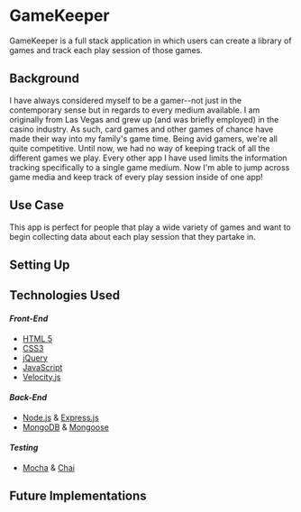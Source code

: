 # GameKeeper

GameKeeper is a full stack application in which users can create a library of games and track each play session of those games.

## Background
I have always considered myself to be a gamer--not just in the contemporary sense but in regards to every medium available. I am originally from Las Vegas and grew up (and was briefly employed) in the casino industry. As such, card games and other games of chance have made their way into my family's game time. Being avid gamers, we're all quite competitive. Until now, we had no way of keeping track of all the different games we play. Every other app I have used limits the information tracking specifically to a single game medium. Now I'm able to jump across game media and keep track of every play session inside of one app!

## Use Case
This app is perfect for people that play a wide variety of games and want to begin collecting data about each play session that they partake in. 

## Setting Up


## Technologies Used
#### _Front-End_
  * [HTML 5](https://developer.mozilla.org/en-US/docs/Web/Guide/HTML/HTML5)
  * [CSS3](https://developer.mozilla.org/en-US/docs/Web/CSS/CSS3)
  * [jQuery](http://api.jquery.com/)
  * [JavaScript](https://developer.mozilla.org/en-US/docs/Web/JavaScript)
  * [Velocity.js](http://velocityjs.org/)

#### _Back-End_
  * [Node.js](https://nodejs.org/en/docs/) & [Express.js](https://expressjs.com/)
  * [MongoDB](https://www.mongodb.com/) & [Mongoose](http://mongoosejs.com/)
#### _Testing_
  * [Mocha](https://mochajs.org/) & [Chai](http://chaijs.com/)

## Future Implementations